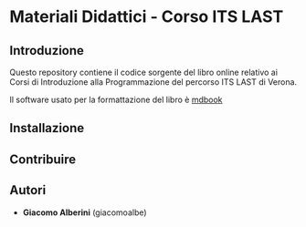 # Materiali Didattici - Corso ITS LAST

## Introduzione

Questo repository contiene il codice sorgente del libro online relativo ai Corsi di Introduzione alla Programmazione del percorso ITS LAST di Verona.

Il software usato per la formattazione del libro è [mdbook](https://rust-lang.github.io/mdBook/)

## Installazione

## Contribuire

## Autori

* **Giacomo Alberini** (giacomoalbe)
